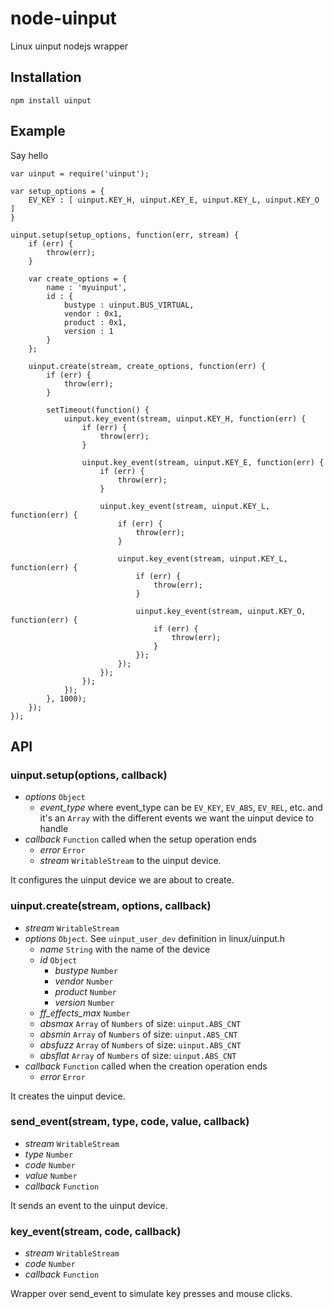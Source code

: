 # node-uinput

Linux uinput nodejs wrapper

## Installation

```
npm install uinput
```

## Example

Say hello

```
var uinput = require('uinput');

var setup_options = {
    EV_KEY : [ uinput.KEY_H, uinput.KEY_E, uinput.KEY_L, uinput.KEY_O ]
}

uinput.setup(setup_options, function(err, stream) {
    if (err) {
        throw(err);
    }

    var create_options = {
        name : 'myuinput',
        id : {
            bustype : uinput.BUS_VIRTUAL,
            vendor : 0x1,
            product : 0x1,
            version : 1
        }
    };

    uinput.create(stream, create_options, function(err) {
        if (err) {
            throw(err);
        }

        setTimeout(function() {
            uinput.key_event(stream, uinput.KEY_H, function(err) {
                if (err) {
                    throw(err);
                }

                uinput.key_event(stream, uinput.KEY_E, function(err) {
                    if (err) {
                        throw(err);
                    }

                    uinput.key_event(stream, uinput.KEY_L, function(err) {
                        if (err) {
                            throw(err);
                        }

                        uinput.key_event(stream, uinput.KEY_L, function(err) {
                            if (err) {
                                throw(err);
                            }

                            uinput.key_event(stream, uinput.KEY_O, function(err) {
                                if (err) {
                                    throw(err);
                                }
                            });
                        });
                    });
                });
            });
        }, 1000);
    });
});
```

## API

### uinput.setup(options, callback)

* *options* `Object`
    * *event_type* where event_type can be `EV_KEY`, `EV_ABS`, `EV_REL`, etc. and it's an `Array` with the different events we want the uinput device to handle
* *callback* `Function` called when the setup operation ends
    * *error* `Error`
    * *stream* `WritableStream` to the uinput device.

It configures the uinput device we are about to create.

### uinput.create(stream, options, callback)

* *stream* `WritableStream`
* *options* `Object`. See `uinput_user_dev` definition in linux/uinput.h
    * *name* `String` with the name of the device
    * *id* `Object`
        * *bustype* `Number`
        * *vendor* `Number`
        * *product* `Number`
        * *version* `Number`
    * *ff_effects_max* `Number`
    * *absmax* `Array` of `Numbers` of size: `uinput.ABS_CNT`
    * *absmin* `Array` of `Numbers` of size: `uinput.ABS_CNT`
    * *absfuzz* `Array` of `Numbers` of size: `uinput.ABS_CNT`
    * *absflat* `Array` of `Numbers` of size: `uinput.ABS_CNT`
* *callback* `Function` called when the creation operation ends
    * *error* `Error`

It creates the uinput device.

### send_event(stream, type, code, value, callback)

* *stream* `WritableStream`
* *type* `Number`
* *code* `Number`
* *value* `Number`
* *callback* `Function`

It sends an event to the uinput device.

### key_event(stream, code, callback)

* *stream* `WritableStream`
* *code* `Number`
* *callback* `Function`

Wrapper over send_event to simulate key presses and mouse clicks.